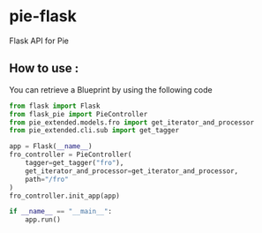 # pie-flask
Flask API for Pie

## How to use :

You can retrieve a Blueprint by using the following code

```python
from flask import Flask
from flask_pie import PieController
from pie_extended.models.fro import get_iterator_and_processor
from pie_extended.cli.sub import get_tagger

app = Flask(__name__)
fro_controller = PieController(
    tagger=get_tagger("fro"),
    get_iterator_and_processor=get_iterator_and_processor,
    path="/fro"
)
fro_controller.init_app(app)

if __name__ == "__main__":
    app.run()
```